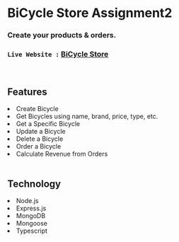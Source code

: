 
# BiCycle Store Assignment2
### Create your products & orders.


### `Live Website :` [BiCycle Store](https://bi-cycle-store-assignment2.vercel.app/)


<br>
<h2>Features</h2>
<li>Create Bicycle</li>
<li>Get Bicycles using name, brand, price, type, etc.</li>
<li>Get a Specific Bicycle</li>
<li>Update a Bicycle</li>
<li>Delete a Bicycle</li>
<li>Order a Bicycle</li>
<li>Calculate Revenue from Orders</li>

<br>

<h2>Technology</h2>
<li>Node.js</li>
<li>Express.js</li>
<li>MongoDB</li>
<li>Mongoose</li>
<li>Typescript</li>




